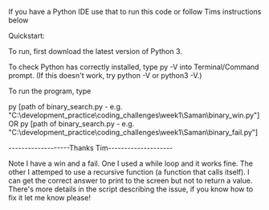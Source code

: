 If you have a Python IDE use that to run this code or follow Tims instructions below

Quickstart:

To run, first download the latest version of Python 3.

To check Python has correctly installed, type py -V into Terminal/Command prompt. (If this doesn't work, try python -V or python3 -V.)

To run the program, type

py [path of binary_search.py - e.g. "C:\development_practice\coding_challenges\week1\Saman\binary_win.py"] OR 
py [path of binary_search.py - e.g. "C:\development_practice\coding_challenges\week1\Saman\binary_fail.py"]

-------------------Thanks Tim--------------------

Note I have a win and a fail. One I used a while loop and it works fine. The other I attemped to use a recursive function (a function that calls itself). I can get the correct answer to print to the screen but not to return a value. There's more details in the script describing the issue, if you know how to fix it let me know please!
